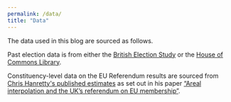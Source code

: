 ```yaml
---
permalink: /data/
title: "Data"
---
```


The data used in this blog are sourced as follows.

Past election data is from either the [British Election Study]("https://www.britishelectionstudy.com/data-objects/linked-data/") or the [House of Commons Library]("https://commonslibrary.parliament.uk/research-briefings/cbp-8647/#fullreport").

Constituency-level data on the EU Referendum results are sourced from [Chris Hanretty's published estimates]("https://docs.google.com/spreadsheets/d/1b71SDKPFbk-ktmUTXmDpUP5PT299qq24orEA0_TOpmw/edit?usp=sharing") as set out in his paper [“Areal interpolation and the UK’s referendum on EU membership”]("http://dx.doi.org/10.1080/17457289.2017.1287081").


